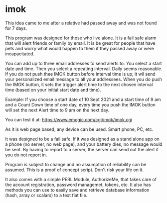 # imok

This idea came to me after a relative had passed away and was not found for 7 days.

This program was designed for those who live alone.
It is a fail safe alarm that will alert friends or family by email.
It is be great for people that have pets and worry what would happen to them if they passed away or were incapacitated.

You can add up to three email addresses to send alerts to.
You select a start date and time. Then you select a repeating interval. Daily seems reasonable.
If you do not push thee IMOK button before interval time is up, it wil send your personalized email message to all your addressees. 
When you do push the IMOK button, it sets the trigger alert time to the next chosen interval time (based on your initial start date and time).

Example: If you choose a start date of 10 Sept 2021 and a start time of 9 am and a Count Down time of one day, every time you push the IMOK button will set the next Alert time to 9 am on the next day. 

You can test it at:
https://www.emogic.com/cgi/imok/imok.cgi

As it is web page based, any device can be used. Smart phone, PC, etc.

It was designed to be a fail safe. If it was designed as a stand alone app on a phone (no server, no web page), and your battery dies, no message would be sent. By having to report to a server, the server can send out the alert if you do not report in.

Program is subject to change and no assumption of reliability can be assumed.
This is a proof of concept script. Don't risk your life on it.

It also comes with a simple PERL Module, AuthorizeMe, that takes care of the account registration, password managemet, tokens, etc.
It also has methods you can use to easily save and retrieve database information (hash, array or scalars) to a text flat file.
